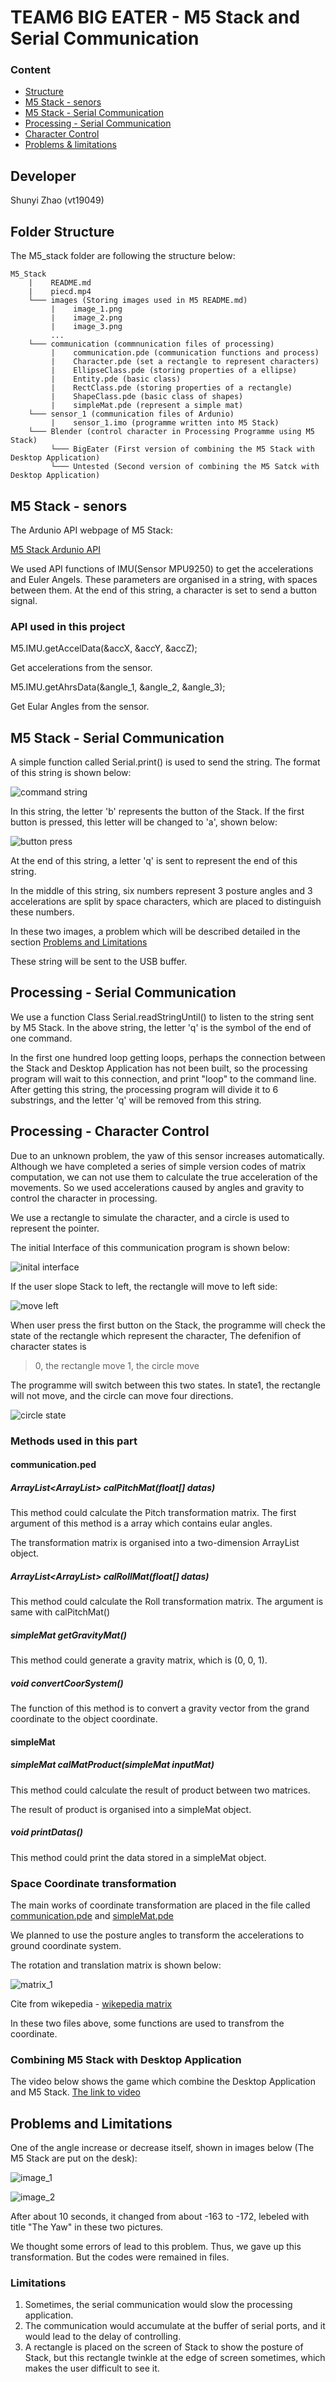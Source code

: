 # TEAM6 BIG EATER - M5 Stack and Serial Communication

### **Content**
 * [Structure](#structure)
 * [M5 Stack - senors](#senors)
 * [M5 Stack - Serial Communication](#M5communication)
 * [Processing - Serial Communication](#ProcessingCommunication)
 * [Character Control](#control)
 * [Problems & limitations](#limitations)

## Developer
Shunyi Zhao (vt19049)

## <span id="structure">Folder Structure

The M5_stack folder are following the structure below:
```
M5_Stack
    |    README.md
    |    piecd.mp4
    └─── images (Storing images used in M5 README.md)
         |    image_1.png
         |    image_2.png
         |    image_3.png
         ...
    └─── communication (commnunication files of processing)
         |    communication.pde (communication functions and process)
         |    Character.pde (set a rectangle to represent characters)
         |    EllipseClass.pde (storing properties of a ellipse)
         |    Entity.pde (basic class)
         |    RectClass.pde (storing properties of a rectangle)
         |    ShapeClass.pde (basic class of shapes)
         |    simpleMat.pde (represent a simple mat)
    └─── sensor_1 (communication files of Ardunio)
         |    sensor_1.imo (programme written into M5 Stack)
    └─── Blender (control character in Processing Programme using M5 Stack)
         └─── BigEater (First version of combining the M5 Stack with Desktop Application)
         └─── Untested (Second version of combining the M5 Satck with Desktop Application)

```

## <span id="senort">M5 Stack - senors

The Ardunio API webpage of M5 Stack:

[M5 Stack Ardunio API](https://docs.m5stack.com/#/en/arduino/arduino_api)

We used API functions of IMU(Sensor MPU9250) to get the accelerations and Euler Angels. These parameters are organised in a string, with spaces between them. At the end of this string, a character is set to send a button signal. 

### API used in this project

M5.IMU.getAccelData(&accX, &accY, &accZ);

Get accelerations from the sensor.

M5.IMU.getAhrsData(&angle_1, &angle_2, &angle_3);

Get Eular Angles from the sensor.

## <span id="M5communication">M5 Stack - Serial Communication

A simple function called Serial.print() is used to send the string.
The format of this string is shown below:

![command string](./images/image_4.png)

In this string, the letter 'b' represents the button of the Stack. If the first button is pressed, this letter will be changed to 'a',
shown below:

![button press](./images/image_5.png)

At the end of this string, a letter 'q' is sent to represent the end of this string.

In the middle of this string, six numbers represent 3 posture angles and 3 accelerations are split by space characters, which are placed 
to distinguish these numbers.

In these two images, a problem which will be described detailed in the section [Problems and Limitations](#limitations)

These string will be sent to the USB buffer.

## <span id="ProcessingCommunication">Processing - Serial Communication

We use a function Class Serial.readStringUntil() to listen to the string sent by M5 Stack. In the above string, the letter 'q' is the symbol of the end of one command.

In the first one hundred loop getting loops, perhaps the connection between the Stack and Desktop Application has not been built, so the processing program will wait to this connection, and print "loop" to the command line. After getting this string, the processing program will divide it to 6 substrings, and the letter 'q' will be removed from this string.

## <span id="control">Processing - Character Control

Due to an unknown problem, the yaw of this sensor increases automatically. Although we have completed a series of simple version codes of matrix computation, we can not use them to calculate the true acceleration of the movements. So we used accelerations caused by angles and gravity to control the character in processing.

We use a rectangle to simulate the character, and a circle is used to represent the pointer.

The initial Interface of this communication program is shown below:

![inital interface](./images/image_2.png)

If the user slope Stack to left, the rectangle will move to left side:

![move left](./images/image_6.png)

When user press the first button on the Stack, the programme will check the state of the rectangle which represent the character, 
The defenifion of character states is
> 0, the rectangle move
> 1, the circle move

The programme will switch between this two states. In state1, the rectangle will not move, and the circle can move four directions.

![circle state](./images/image_3.png)

### Methods used in this part

#### communication.ped

##### ArrayList<ArrayList<Float>> calPitchMat(float[] datas)
This method could calculate the Pitch transformation matrix. The first argument of this method is a array which contains eular angles.

The transformation matrix is organised into a two-dimension ArrayList object.

##### ArrayList<ArrayList<Float>> calRollMat(float[] datas)
This method could calculate the Roll transformation matrix. The argument is same with calPitchMat()

##### simpleMat getGravityMat()
This method could generate a gravity matrix, which is (0, 0, 1).

##### void convertCoorSystem()
The function of this method is to convert a gravity vector from the grand coordinate to the object coordinate.

#### simpleMat

##### simpleMat calMatProduct(simpleMat inputMat)
This method could calculate the result of product between two matrices. 

The result of product is organised into a simpleMat object.

##### void printDatas()
This method could print the data stored in a simpleMat object.


### Space Coordinate transformation
The main works of coordinate transformation are placed in the file called [communication.pde](./communication/communication.pde) and [simpleMat.pde](./communication/simpleMat.pde)

We planned to use the posture angles to transform the accelerations to ground coordinate system. 

The rotation and translation matrix is shown below:

![matrix_1](./images/matrix_1.svg)

Cite from wikepedia - [wikepedia matrix](https://en.wikipedia.org/wiki/Rotation_matrix)

In these two files above, some functions are used to transfrom the coordinate.

### Combining M5 Stack with Desktop Application
The video below shows the game which combine the Desktop Application and M5 Stack.
[The link to video](./piece.mp4)

## <span id="limitations">Problems and Limitations
One of the angle increase or decrease itself, shown in images below (The M5 Stack are put on the desk):

![image_1](./images/image_1.png)

![image_2](./images/image_2.png)

After about 10 seconds, it changed from about -163 to -172, lebeled with title "The Yaw" in these two pictures.

We thought some errors of lead to this problem. Thus, we gave up this transformation. But the codes were remained in files.

### Limitations
1. Sometimes, the serial communication would slow the processing application.
2. The communication would accumulate at the buffer of serial ports, and it would lead to the delay of controlling.
3. A rectangle is placed on the screen of Stack to show the posture of Stack, but this rectangle twinkle at the edge of screen sometimes, which makes the user difficult to see it.